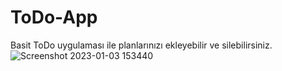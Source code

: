 # ToDo-App
Basit ToDo uygulaması ile planlarınızı ekleyebilir ve silebilirsiniz.
![Screenshot 2023-01-03 153440](https://user-images.githubusercontent.com/76494646/210358655-b5343439-087c-4517-b83e-a9e163b90bdf.png)
